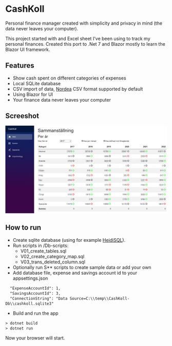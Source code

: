 # CashKoll
Personal finance manager created with simplicity and privacy in mind (the data never leaves your computer).

This project started with and Excel sheet I've been using to track my personal finances. Created this port to .Net 7 and Blazor mostly to learn the Blazor UI framework.

## Features
* Show cash spent on different categories of expenses
* Local SQLite database
* CSV import of data, <a href="https://www.nordea.se/">Nordea</a> CSV format supported by default
* Using Blazor for UI
* Your finance data never leaves your computer

## Screeshot

![Screenshot of main screen](main-screenshot.png)

## How to run

* Create sqlite database (using for example <a href="https://www.heidisql.com/">HeidiSQL</a>).
* Run scripts in /Db-scripts:
    * V01_create_tables.sql
    * V02_create_category_map.sql
    * V03_trans_deleted_column.sql
* Optionally run S** scripts to create sample data or add your own
* Add database file, expense and savings account id to your appsettings.json

````
  "ExpenseAccountId": 1,
  "SavingsAccountId": 3,
  "ConnectionString": "Data Source=C:\\temp\\CashKoll-Db\\cashkoll.sqlite3"
````

* Build and run the app
````
> dotnet build
> dotnet run
````

Now your browser will start.